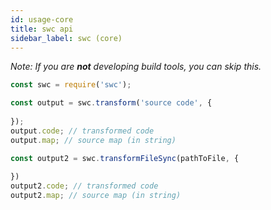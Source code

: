 ```yaml
---
id: usage-core
title: swc api
sidebar_label: swc (core)
---
```


*Note: If you are **not** developing build tools, you can skip this.*

```js
const swc = require('swc');

const output = swc.transform('source code', {
    
});
output.code; // transformed code
output.map; // source map (in string)

const output2 = swc.transformFileSync(pathToFile, {
    
})
output2.code; // transformed code
output2.map; // source map (in string)

```